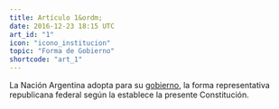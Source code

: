 ```yaml
---
title: Artículo 1&ordm;
date: 2016-12-23 18:15 UTC
art_id: "1"
icon: "icono_institucion"
topic: "Forma de Gobierno"
shortcode: "art_1"
---
```


La Nación Argentina adopta para su [gobierno](http://es.wikipedia.org/wiki/Gobierno_de_la_Rep%C3%BAblica_Argentina), la forma representativa republicana federal según la establece la presente Constitución.
